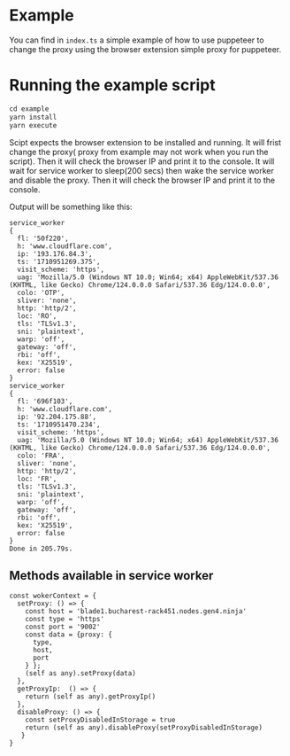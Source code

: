# Example

You can find in `index.ts` a simple example of how to use puppeteer to change the proxy using
the browser extension simple proxy for puppeteer.

# Running the example script

```javascript
cd example
yarn install
yarn execute
```

Scipt expects the browser extension to be installed and running.
It will frist change the proxy( proxy from example may not work when you run the script).
Then it will check the browser IP and print it to the console.
It will wait for service worker to sleep(200 secs) then wake the service worker and disable the proxy.
Then it will check the browser IP and print it to the console.

Output will be something like this:

```
service_worker
{
  fl: '50f220',
  h: 'www.cloudflare.com',
  ip: '193.176.84.3',
  ts: '1710951269.375',
  visit_scheme: 'https',
  uag: 'Mozilla/5.0 (Windows NT 10.0; Win64; x64) AppleWebKit/537.36 (KHTML, like Gecko) Chrome/124.0.0.0 Safari/537.36 Edg/124.0.0.0',
  colo: 'OTP',
  sliver: 'none',
  http: 'http/2',
  loc: 'RO',
  tls: 'TLSv1.3',
  sni: 'plaintext',
  warp: 'off',
  gateway: 'off',
  rbi: 'off',
  kex: 'X25519',
  error: false
}
service_worker
{
  fl: '696f103',
  h: 'www.cloudflare.com',
  ip: '92.204.175.88',
  ts: '1710951470.234',
  visit_scheme: 'https',
  uag: 'Mozilla/5.0 (Windows NT 10.0; Win64; x64) AppleWebKit/537.36 (KHTML, like Gecko) Chrome/124.0.0.0 Safari/537.36 Edg/124.0.0.0',
  colo: 'FRA',
  sliver: 'none',
  http: 'http/2',
  loc: 'FR',
  tls: 'TLSv1.3',
  sni: 'plaintext',
  warp: 'off',
  gateway: 'off',
  rbi: 'off',
  kex: 'X25519',
  error: false
}
Done in 205.79s.
```

## Methods available in service worker

```
const wokerContext = {
  setProxy: () => {
    const host = 'blade1.bucharest-rack451.nodes.gen4.ninja'
    const type = 'https'
    const port = '9002'
    const data = {proxy: {
      type,
      host,
      port
    } };
    (self as any).setProxy(data)
  },
  getProxyIp:  () => {
    return (self as any).getProxyIp()
  },
  disableProxy: () => {
    const setProxyDisabledInStorage = true
    return (self as any).disableProxy(setProxyDisabledInStorage)
   }
}
```
